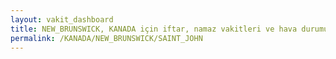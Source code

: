 ```yaml
---
layout: vakit_dashboard
title: NEW_BRUNSWICK, KANADA için iftar, namaz vakitleri ve hava durumu - ilçe/eyalet seç
permalink: /KANADA/NEW_BRUNSWICK/SAINT_JOHN
---
```


<script type="text/javascript">
  var GLOBAL_COUNTRY = 'KANADA';
  var GLOBAL_CITY = 'NEW_BRUNSWICK';
  var GLOBAL_STATE = 'SAINT_JOHN';
  var lat = 72;
  var lon = 21;
</script>
